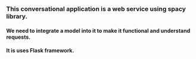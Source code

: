 ### This conversational application is a web service using spacy library.
#### We need to integrate a model into it to make it functional and understand requests.
#### It is uses Flask framework.
